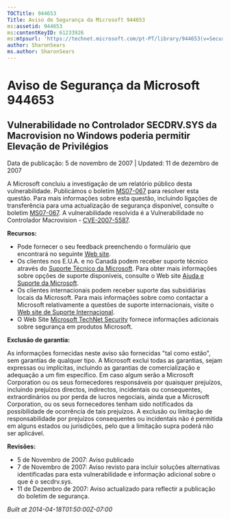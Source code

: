 ```yaml
---
TOCTitle: 944653
Title: Aviso de Segurança da Microsoft 944653
ms:assetid: 944653
ms:contentKeyID: 61233926
ms:mtpsurl: 'https://technet.microsoft.com/pt-PT/library/944653(v=Security.10)'
author: SharonSears
ms.author: SharonSears
---
```




Aviso de Segurança da Microsoft 944653
======================================

Vulnerabilidade no Controlador SECDRV.SYS da Macrovision no Windows poderia permitir Elevação de Privilégios
------------------------------------------------------------------------------------------------------------

Data de publicação: 5 de novembro de 2007 | Updated: 11 de dezembro de 2007

A Microsoft concluiu a investigação de um relatório público desta vulnerabilidade. Publicámos o boletim [MS07-067](http://technet.microsoft.com/security/bulletin/ms07-067) para resolver esta questão. Para mais informações sobre esta questão, incluindo ligações de transferência para uma actualização de segurança disponível, consulte o boletim [MS07-067](http://technet.microsoft.com/security/bulletin/ms07-067). A vulnerabilidade resolvida é a Vulnerabilidade no Controlador Macrovision - [CVE-2007-5587](http://www.cve.mitre.org/cgi-bin/cvename.cgi?name=cve-2007-5587).

**Recursos:**

-   Pode fornecer o seu feedback preenchendo o formulário que encontrará no seguinte [Web site](https://support.microsoft.com/common/survey.aspx?scid=sw;en;1257&amp;showpage=1&amp;ws=technet&amp;sd=tech).
-   Os clientes nos E.U.A. e no Canadá podem receber suporte técnico através do [Suporte Técnico da Microsoft](http://go.microsoft.com/fwlink/?linkid=21131). Para obter mais informações sobre opções de suporte disponíveis, consulte o Web site [Ajuda e Suporte da Microsoft](http://support.microsoft.com/).
-   Os clientes internacionais podem receber suporte das subsidiárias locais da Microsoft. Para mais informações sobre como contactar a Microsoft relativamente a questões de suporte internacionais, visite o [Web site de Suporte Internacional](http://go.microsoft.com/fwlink/?linkid=21155).
-   O Web Site [Microsoft TechNet Security](http://go.microsoft.com/fwlink/?linkid=21132) fornece informações adicionais sobre segurança em produtos Microsoft.

**Exclusão de garantia:**

As informações fornecidas neste aviso são fornecidas "tal como estão", sem garantias de qualquer tipo. A Microsoft exclui todas as garantias, sejam expressas ou implícitas, incluindo as garantias de comercialização e adequação a um fim específico. Em caso algum serão a Microsoft Corporation ou os seus fornecedores responsáveis por quaisquer prejuízos, incluindo prejuízos directos, indirectos, incidentais ou consequentes, extraordinários ou por perda de lucros negociais, ainda que a Microsoft Corporation, ou os seus fornecedores tenham sido notificados da possibilidade de ocorrência de tais prejuízos. A exclusão ou limitação de responsabilidade por prejuízos consequentes ou incidentais não é permitida em alguns estados ou jurisdições, pelo que a limitação supra poderá não ser aplicável.

**Revisões:**

-   5 de Novembro de 2007: Aviso publicado
-   7 de Novembro de 2007: Aviso revisto para incluir soluções alternativas identificadas para esta vulnerabilidade e informação adicional sobre o que é o secdrv.sys.
-   11 de Dezembro de 2007: Aviso actualizado para reflectir a publicação do boletim de segurança.

*Built at 2014-04-18T01:50:00Z-07:00*
